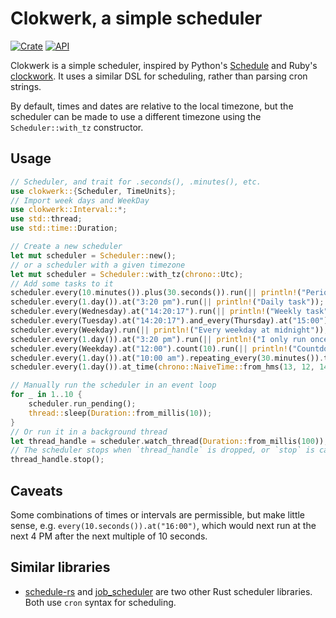 # Clokwerk, a simple scheduler

[![Crate](https://img.shields.io/crates/v/clokwerk)](https://crates.io/crates/clokwerk)
[![API](https://docs.rs/clokwerk/badge.svg)](https://docs.rs/clokwerk)

Clokwerk is a simple scheduler, inspired by Python's [Schedule](https://schedule.readthedocs.io/en/stable/)
and Ruby's [clockwork](https://github.com/Rykian/clockwork). It uses a similar DSL for scheduling, rather than
parsing cron strings.

By default, times and dates are relative to the local timezone, but the scheduler can be made to use a 
different timezone using the `Scheduler::with_tz` constructor.

## Usage
```rust
// Scheduler, and trait for .seconds(), .minutes(), etc.
use clokwerk::{Scheduler, TimeUnits};
// Import week days and WeekDay
use clokwerk::Interval::*;
use std::thread;
use std::time::Duration;

// Create a new scheduler
let mut scheduler = Scheduler::new();
// or a scheduler with a given timezone
let mut scheduler = Scheduler::with_tz(chrono::Utc);
// Add some tasks to it
scheduler.every(10.minutes()).plus(30.seconds()).run(|| println!("Periodic task"));
scheduler.every(1.day()).at("3:20 pm").run(|| println!("Daily task"));
scheduler.every(Wednesday).at("14:20:17").run(|| println!("Weekly task"));
scheduler.every(Tuesday).at("14:20:17").and_every(Thursday).at("15:00").run(|| println!("Biweekly task"));
scheduler.every(Weekday).run(|| println!("Every weekday at midnight"));
scheduler.every(1.day()).at("3:20 pm").run(|| println!("I only run once")).once();
scheduler.every(Weekday).at("12:00").count(10).run(|| println!("Countdown"));
scheduler.every(1.day()).at("10:00 am").repeating_every(30.minutes()).times(6).run(|| println!("I run every half hour from 10 AM to 1 PM inclusive."));
scheduler.every(1.day()).at_time(chrono::NaiveTime::from_hms(13, 12, 14)).run(|| println!("You can also pass chrono::NaiveTimes to `at_time`."));

// Manually run the scheduler in an event loop
for _ in 1..10 {
    scheduler.run_pending();
    thread::sleep(Duration::from_millis(10));
}
// Or run it in a background thread
let thread_handle = scheduler.watch_thread(Duration::from_millis(100));
// The scheduler stops when `thread_handle` is dropped, or `stop` is called
thread_handle.stop();
```

## Caveats
Some combinations of times or intervals are permissible, but make little sense, e.g. `every(10.seconds()).at("16:00")`, which would next run at the next 4 PM after the next multiple of 10 seconds.

## Similar libraries
* [schedule-rs](https://github.com/mehcode/schedule-rs) and [job_scheduler](https://github.com/lholden/job_scheduler) are two other Rust scheduler libraries. Both use `cron` syntax for scheduling.
